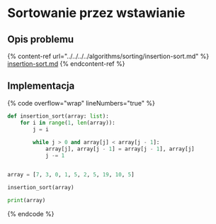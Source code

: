 # Sortowanie przez wstawianie

## Opis problemu

{% content-ref url="../../../../algorithms/sorting/insertion-sort.md" %}
[insertion-sort.md](../../../../algorithms/sorting/insertion-sort.md)
{% endcontent-ref %}

## Implementacja

{% code overflow="wrap" lineNumbers="true" %}
```python
def insertion_sort(array: list):
    for i in range(1, len(array)):
        j = i
        
        while j > 0 and array[j] < array[j - 1]:
            array[j], array[j - 1] = array[j - 1], array[j]
            j -= 1


array = [7, 3, 0, 1, 5, 2, 5, 19, 10, 5]

insertion_sort(array)

print(array)
```
{% endcode %}
